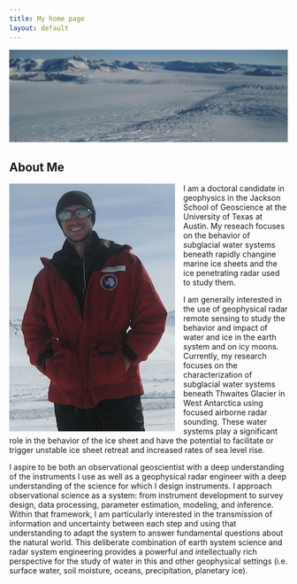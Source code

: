 ```yaml
---
title: My home page
layout: default
---
```


![Alt text](/images/ice.jpg)

## About Me

<div style="float: left;margin:0px 15px 0px 0px;"><img src="/images/picture.jpg" /> </div>

I am a doctoral candidate in geophysics in the Jackson School of Geoscience at the University of Texas at Austin.  My reseach focuses on the behavior of subglacial water systems beneath rapidly changine marine ice sheets and the ice penetrating radar used to study them.  

I am generally interested in the use of geophysical radar remote sensing to study the behavior and impact of water and ice in the earth system and on icy moons. Currently, my research focuses on the characterization of subglacial water systems beneath Thwaites Glacier in West Antarctica using focused airborne radar sounding. These water systems play a significant role in the behavior of the ice sheet and have the potential to facilitate or trigger unstable ice sheet retreat and increased rates of sea level rise.  

I aspire to be both an observational geoscientist with a deep understanding of the instruments I use as well as a geophysical radar engineer with a deep understanding of the science for which I design instruments.  I approach observational science as a system: from instrument development to survey design, data processing, parameter estimation, modeling, and inference. Within that framework, I am particularly interested in the transmission of information and uncertainty between each step and using that understanding to adapt the system to answer fundamental questions about the natural world. This deliberate combination of earth system science and radar system engineering provides a powerful and intellectually rich perspective for the study of water in this and other geophysical settings (i.e. surface water, soil moisture, oceans, precipitation, planetary ice).

